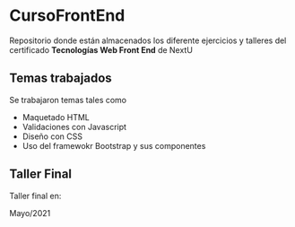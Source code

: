 # CursoFrontEnd

Repositorio donde están almacenados 
los diferente ejercicios y talleres del certificado 
**Tecnologías Web Front End** de NextU

## Temas trabajados

Se trabajaron temas tales como

* Maquetado HTML
* Validaciones con Javascript
* Diseño con CSS
* Uso del framewokr Bootstrap y sus componentes

## Taller Final

Taller final en: 


Mayo/2021
